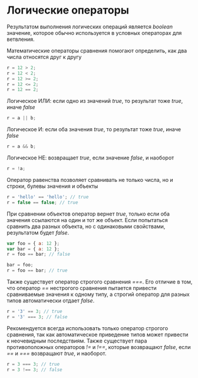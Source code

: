 # Логические операторы
Результатом выполнения логических операций является *boolean* значение, которое обычно используется в условных операторах для ветвления.

Математические операторы сравнения помогают определить, как два числа относятся друг к другу
```javascript
r = 12 > 2;
r = 12 < 2;
r = 12 >= 2;
r = 12 <= 2;
r = 12 == 2;
```

Логическое ИЛИ: если одно из значений *true*, то результат тоже *true*, иначе *false*
```javascript
r = a || b;
```

Логическое И: если оба значения *true*, то результат тоже *true*, иначе *false*
```javascript
r = a && b;
```

Логическое НЕ: возвращает *true*, если значение *false*, и наоборот
```javascript
r = !a;
```

Оператор равенства позволяет сравнивать не только числа, но и строки, булевы значения и объекты
```javascript
r = 'hello' == 'hello'; // true
r = false == false; // true
```

При сравнении объектов оператор вернет *true*, только если оба значения ссылаются на один и тот же объект. Если попытаться сравнить два разных объекта, но с одинаковыми свойствами, результатом будет *false*.
```javascript
var foo = { a: 12 };
var bar = { a: 12 };
r = foo == bar; // false

bar = foo;
r = foo == bar; // true
```

Также существует оператор строгого сравнения *===*. Его отличие в том, что оператор *==* нестрогого сравнения пытается привести сравниваемые значения к одному типу, а строгий оператор для разных типов автоматически отдает *false*.
```javascript
r = '3' == 3; // true
r = '3' === 3; // false
```
Рекомендуется всегда использовать только оператор строгого сравнения, так как автоматическое приведение типов может привести к неочевидным последствиям.
Также существует пара противоположных операторов *!=* и *!==*, которые возвращают *false*, если *==* и *===* возвращают *true*, и наоборот.
```javascript
r = 3 === 3; // true
r = 3 !== 3; // false
```